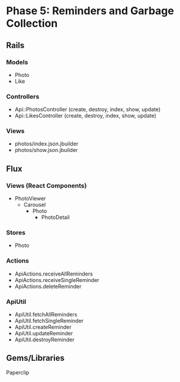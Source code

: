 # Phase 5: Reminders and Garbage Collection

## Rails
### Models
* Photo
* Like

### Controllers
* Api::PhotosController (create, destroy, index, show, update)
* Api::LikesController (create, destroy, index, show, update)

### Views
* photos/index.json.jbuilder
* photos/show.json.jbuilder

## Flux
### Views (React Components)
* PhotoViewer
  - Carousel
    * Photo
      - PhotoDetail

### Stores
* Photo

### Actions
* ApiActions.receiveAllReminders
* ApiActions.receiveSingleReminder
* ApiActions.deleteReminder

### ApiUtil
* ApiUtil.fetchAllReminders
* ApiUtil.fetchSingleReminder
* ApiUtil.createReminder
* ApiUtil.updateReminder
* ApiUtil.destroyReminder

## Gems/Libraries
Paperclip
